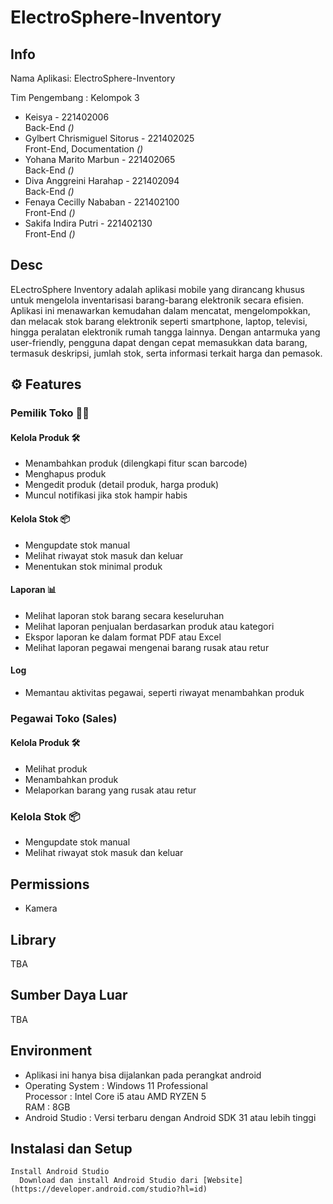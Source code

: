 # ElectroSphere-Inventory

## Info

<p>Nama Aplikasi: ElectroSphere-Inventory</p>
<p>Tim Pengembang : Kelompok 3</p>

- Keisya - 221402006<br> Back-End  <i>()</i>
- Gylbert Chrismiguel Sitorus - 221402025
<br> Front-End, Documentation <i>()</i>
- Yohana Marito Marbun - 221402065
<br> Back-End  <i>()</i>
- Diva Anggreini Harahap - 221402094<br> Back-End  <i>()</i>
- Fenaya Cecilly Nababan - 221402100<br> Front-End  <i>()</i>
- Sakifa Indira Putri - 221402130<br> Front-End  <i>()</i>

## Desc
ELectroSphere Inventory adalah aplikasi mobile yang dirancang khusus untuk mengelola inventarisasi barang-barang elektronik secara efisien. Aplikasi ini menawarkan kemudahan dalam mencatat, mengelompokkan, dan melacak stok barang elektronik seperti smartphone, laptop, televisi, hingga peralatan elektronik rumah tangga lainnya. Dengan antarmuka yang user-friendly, pengguna dapat dengan cepat memasukkan data barang, termasuk deskripsi, jumlah stok, serta informasi terkait harga dan pemasok. 

## ⚙️ Features 

### Pemilik Toko 🧑‍🦱

####  Kelola Produk 🛠️
- Menambahkan produk (dilengkapi fitur scan barcode)
- Menghapus produk
- Mengedit produk (detail produk, harga produk)
- Muncul notifikasi jika stok hampir habis

#### Kelola Stok 📦
- Mengupdate stok manual
- Melihat riwayat stok masuk dan keluar
- Menentukan stok minimal produk

#### Laporan 📊
- Melihat laporan stok barang secara keseluruhan
- Melihat laporan penjualan berdasarkan produk atau kategori
- Ekspor laporan ke dalam format PDF atau Excel
- Melihat laporan pegawai mengenai barang rusak atau retur

#### Log
- Memantau aktivitas pegawai, seperti riwayat menambahkan produk

### Pegawai Toko (Sales)

####  Kelola Produk 🛠️
- Melihat produk
- Menambahkan produk
- Melaporkan barang yang rusak atau retur

### Kelola Stok 📦
- Mengupdate stok manual
- Melihat riwayat stok masuk dan keluar

## Permissions
- Kamera

## Library
TBA

## Sumber Daya Luar
TBA

## Environment
- Aplikasi ini hanya bisa dijalankan pada perangkat android
- Operating System : Windows 11 Professional <br>
  Processor : Intel Core i5 atau AMD RYZEN 5 <br>
  RAM : 8GB
- Android Studio : Versi terbaru dengan Android SDK 31 atau lebih tinggi
  
## Instalasi dan Setup
    Install Android Studio
      Download dan install Android Studio dari [Website](https://developer.android.com/studio?hl=id)
  


